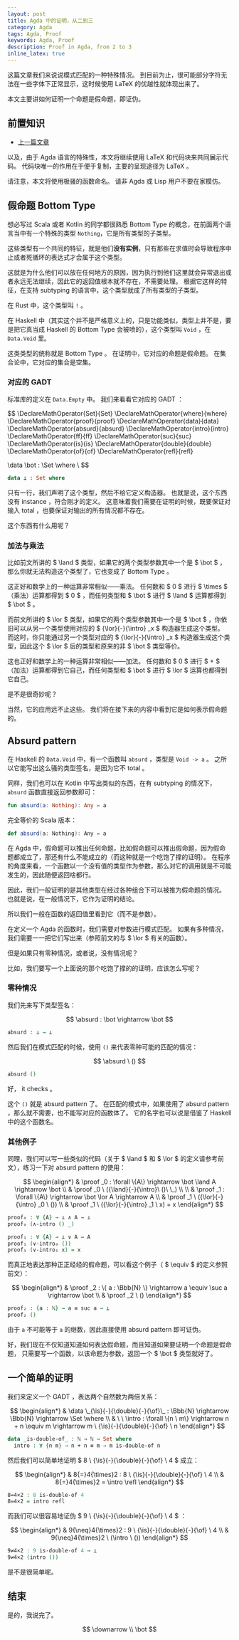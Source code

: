 ```yaml
---
layout: post
title: Agda 中的证明，从二到三
category: Agda
tags: Agda, Proof
keywords: Agda, Proof
description: Proof in Agda, from 2 to 3
inline_latex: true
---
```


这篇文章我们来说说模式匹配的一种特殊情况。
到目前为止，很可能部分字符无法在一些字体下正常显示，这时候使用 LaTeX 的优越性就体现出来了。

本文主要讲如何证明一个命题是假命题，即证伪。

## 前置知识

+ [上一篇文章](../../../../2017/11/06/ProofInAgda3/)

以及，由于 Agda 语言的特殊性，本文将继续使用 LaTeX 和代码块来共同展示代码。
代码块唯一的作用在于便于复制，主要的呈现途径为 LaTeX 。

请注意，本文将使用极骚的函数命名。
请非 Agda 或 Lisp 用户不要在家模仿。

## 假命题 Bottom Type

想必写过 Scala 或者 Kotlin 的同学都很熟悉 Bottom Type 的概念，在前面两个语言当中有一个特殊的类型 `Nothing`，它是所有类型的子类型。

这些类型有一个共同的特征，就是他们**没有实例**，只有那些在求值时会导致程序中止或者死循环的表达式才会属于这个类型。

这就是为什么他们可以放在任何地方的原因，因为执行到他们这里就会异常退出或者永远无法继续，因此它的返回值根本就不存在，不需要处理。
根据它这样的特征，在支持 subtyping 的语言中，这个类型就成了所有类型的子类型。

在 Rust 中，这个类型叫 `!` 。

在 Haskell 中（其实这个并不是严格意义上的，只是功能类似，类型上并不是，要是把它真当成 Haskell 的 Bottom Type 会被喷的），这个类型叫 `Void` ，在 `Data.Void` 里。

这类类型的统称就是 Bottom Type 。
在证明中，它对应的命题是假命题。
在集合论中，它对应的集合是空集。

### 对应的 GADT

标准库的定义在 `Data.Empty` 中。
我们来看看它对应的 GADT ：

$$
\DeclareMathOperator{Set}{Set}
\DeclareMathOperator{where}{where}
\DeclareMathOperator{proof}{proof}
\DeclareMathOperator{data}{data}
\DeclareMathOperator{absurd}{absurd}
\DeclareMathOperator{intro}{intro}
\DeclareMathOperator{ff}{ff}
\DeclareMathOperator{suc}{suc}
\DeclareMathOperator{is}{is}
\DeclareMathOperator{double}{double}
\DeclareMathOperator{of}{of}
\DeclareMathOperator{refl}{refl}

\data \bot : \Set \where \\
$$

```agda
data ⊥ : Set where
```

只有一行，我们声明了这个类型，然后不给它定义构造器。
也就是说，这个东西没有 instance ，符合刚才的定义。
这意味着我们需要在证明的时候，既要保证对输入 total ，也要保证对输出的所有情况都不存在。

这个东西有什么用呢？

### 加法与乘法

比如前文所讲的 $ \land $ 类型，如果它的两个类型参数其中一个是 $ \bot $ ，那么你就无法构造这个类型了，它也变成了 Bottom Type 。

这正好和数学上的一种运算非常相似——乘法。
任何数和 $ 0 $ 进行 $ \times $ （乘法）运算都得到 $ 0 $ ，而任何类型和 $ \bot $ 进行 $ \land $ 运算都得到 $ \bot $ 。

而前文所讲的 $ \lor $ 类型，如果它的两个类型参数其中一个是 $ \bot $ ，你依旧可以从另一个类型使用对应的 $ {\lor}{-}{\intro} _x $ 构造器生成这个类型。
而这时，你只能通过另一个类型对应的 $ {\lor}{-}{\intro} _x $ 构造器生成这个类型，因此这个 $ \lor $ 后的类型和原来的非 $ \bot $ 类型等价。

这也正好和数学上的一种运算非常相似——加法。
任何数和 $ 0 $ 进行 $ \+ $ （加法）运算都得到它自己，而任何类型和 $ \bot $ 进行 $ \lor $ 运算也都得到它自己。

是不是很奇妙呢？

当然，它的应用远不止这些。
我们将在接下来的内容中看到它是如何表示假命题的。

## Absurd pattern

在 Haskell 的 `Data.Void` 中，有一个函数叫 `absurd` ，类型是 `Void -> a` 。
之所以它能写出这么骚的类型签名，是因为它不 total 。

同样，我们也可以在 Kotlin 中写出类似的东西，在有 subtyping 的情况下， `absurd` 函数直接返回参数即可：

```kotlin
fun absurd(a: Nothing): Any = a
```

完全等价的 Scala 版本：

```scala
def absurd(a: Nothing): Any = a
```

在 Agda 中，假命题可以推出任何命题，比如假命题可以推出假命题，因为假命题都成立了，那还有什么不能成立的（而这种就是一个吃饱了撑的证明）。
在程序的角度来看，一个函数以一个没有值的类型作为参数，那么对它的调用就是不可能发生的，因此随便返回啥都行。

因此，我们一般证明的是其他类型在经过各种组合下可以被推为假命题的情况。
也就是说，在一般情况下，它作为证明的结论。

所以我们一般在函数的返回值里看到它（而不是参数）。

在定义一个 Agda 的函数时，我们需要对参数进行模式匹配。
如果有多种情况，我们需要一一把它们写出来（参照前文的与 $ \lor $ 有关的函数）。

但是如果只有零种情况，或者说，没有情况呢？

比如，我们要写一个上面说的那个吃饱了撑的的证明，应该怎么写呢？

### 零种情况

我们先来写下类型签名：

$$
\absurd : \bot \rightarrow \bot
$$

```agda
absurd : ⊥ → ⊥
```

然后我们在模式匹配的时候，使用 `()` 来代表零种可能的匹配的情况：

$$
\absurd \ ()
$$

```agda
absurd ()
```

好， it checks 。

这个 `()` 就是 absurd pattern 了。
在匹配的模式中，如果使用了 absurd pattern ，那么就不需要，也不能写对应的函数体了。
它的名字也可以说是借鉴了 Haskell 中的这个函数名。

### 其他例子

同理，我们可以写一些类似的代码（关于 $ \land $ 和 $ \lor $ 的定义请参考前文），练习一下对 absurd pattern 的使用：

$$
\begin{align*}
& \proof _0 : \forall \{A\} \rightarrow \bot \land A \rightarrow \bot \\
& \proof _0 \ ({\land}{-}{\intro}\ ()\ \_) \\
\\
& \proof _1 : \forall \{A\} \rightarrow \bot \lor A \rightarrow A \\
& \proof _1 \ ({\lor}{-}{\intro} _0 \  ()) \\
& \proof _1 \ ({\lor}{-}{\intro} _1 \  x) = x
\end{align*}
$$

```agda
proof₀ : ∀ {A} → ⊥ ∧ A → ⊥
proof₀ (∧-intro () _)

proof₁ : ∀ {A} → ⊥ ∨ A → A
proof₁ (∨-intro₀ ())
proof₁ (∨-intro₁ x) = x
```

而真正地表达那种正正经经的假命题，可以看这个例子（ $ \equiv $ 的定义参照前文）：

$$
\begin{align*}
& \proof _2 : \{ a : \Bbb{N} \} \rightarrow a \equiv \suc a \rightarrow \bot \\
& \proof _2 \ ()
\end{align*}
$$

```agda
proof₂ : {a : ℕ} → a ≡ suc a → ⊥
proof₂ ()
```

由于 `a` 不可能等于 `a` 的继数，因此直接使用 absurd pattern 即可证伪。

好，我们现在不仅知道知道如何表达假命题，而且知道如果要证明一个命题是假命题，
只需要写一个函数，以该命题为参数，返回一个 $ \bot $ 类型就好了。

## 一个简单的证明

我们来定义一个 GADT ，表达两个自然数为两倍关系：

$$
\begin{align*}
& \data \_{\is}{-}{\double}{-}{\of}\_ : \Bbb{N} \rightarrow \Bbb{N}
  \rightarrow \Set \where \\
& \ \ \intro : \forall \{n \ m\} \rightarrow n + n \equiv m
  \rightarrow m \ {\is}{-}{\double}{-}{\of} \ n
\end{align*}
$$

```agda
data _is-double-of_ : ℕ → ℕ → Set where
  intro : ∀ {n m} → n + n ≡ m → m is-double-of n
```

然后我们可以简单地证明 $ 8 \ {\is}{-}{\double}{-}{\of} \ 4 $ 成立：

$$
\begin{align*}
& 8{=}4{\times}2 : 8 \ {\is}{-}{\double}{-}{\of} \ 4 \\
& 8{=}4{\times}2 = \intro \refl
\end{align*}
$$

```agda
8=4×2 : 8 is-double-of 4
8=4×2 = intro refl
```

而我们可以很容易地证伪 $ 9 \ {\is}{-}{\double}{-}{\of} \ 4 $ ：

$$
\begin{align*}
& 9{\neq}4{\times}2 : 9 \ {\is}{-}{\double}{-}{\of} \ 4 \\
& 9{\neq}4{\times}2 \ (\intro \ ())
\end{align*}
$$

```agda
9≠4×2 : 9 is-double-of 4 → ⊥
9≠4×2 (intro ())
```

是不是很简单呢。

## 结束

是的，我说完了。

$$
\downarrow \\
\bot
$$
